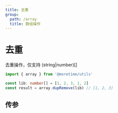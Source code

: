 ```yaml
---
title: 去重
group:
  path: /array
  title: 数组操作
---
```


# 去重
去重操作，仅支持 (string|number)[]

```ts
import { array } from '@moretime/utils'

const lib: number[] = [1, 2, 3, 1, 2]
const result = array.dupRemove(lib) // [1, 2, 3] 
```

## 传参
<CApi
  params="[
    {keyword: 'param0', type: 'string|number[]', description: '待去重数组', required: true},
  ]">
</CApi>
